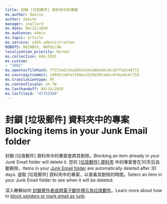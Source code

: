 ```yaml
---
title: 封鎖 [垃圾郵件] 資料夾中的專案
ms.author: daeite
author: daeite
manager: joallard
ms.date: 04/23/2020
ms.audience: Admin
ms.topic: article
ms.service: o365-administration
ROBOTS: NOINDEX, NOFOLLOW
localization_priority: Normal
ms.collection: Adm_O365
ms.custom:
- "2682"
ms.openlocfilehash: 7f372a623ead564a341e0b4abc0c26ffa6148f15
ms.sourcegitcommit: c6692ce0fa1358ec3529e59ca0ecdfdea4cdc759
ms.translationtype: MT
ms.contentlocale: zh-TW
ms.lasthandoff: 09/14/2020
ms.locfileid: "47753394"
---
```

# <a name="blocking-items-in-your-junk-email-folder"></a><span data-ttu-id="39811-102">封鎖 [垃圾郵件] 資料夾中的專案</span><span class="sxs-lookup"><span data-stu-id="39811-102">Blocking items in your Junk Email folder</span></span>

<span data-ttu-id="39811-103">封鎖 [垃圾郵件] 資料夾中的專案會將其刪除。</span><span class="sxs-lookup"><span data-stu-id="39811-103">Blocking an item already in your Junk Email folder will delete it.</span></span> <span data-ttu-id="39811-104">您的 [ [垃圾郵件] 資料夾](https://outlook.live.com/mail/junkemail) 中的專案會在30天后自動刪除。</span><span class="sxs-lookup"><span data-stu-id="39811-104">Items in your [Junk Email folder](https://outlook.live.com/mail/junkemail) are automatically deleted after 30 days.</span></span> <span data-ttu-id="39811-105">選取 [垃圾郵件] 資料夾中的專案，以查看其刪除的時間。</span><span class="sxs-lookup"><span data-stu-id="39811-105">Select an item in your Junk Email folder to see when it will be deleted.</span></span>

<span data-ttu-id="39811-106">深入瞭解如何 [封鎖寄件者或將電子郵件標示為垃圾郵件](https://support.office.com/article/a3ece97b-82f8-4a5e-9ac3-e92fa6427ae4)。</span><span class="sxs-lookup"><span data-stu-id="39811-106">Learn more about how to [block senders or mark email as junk](https://support.office.com/article/a3ece97b-82f8-4a5e-9ac3-e92fa6427ae4).</span></span>